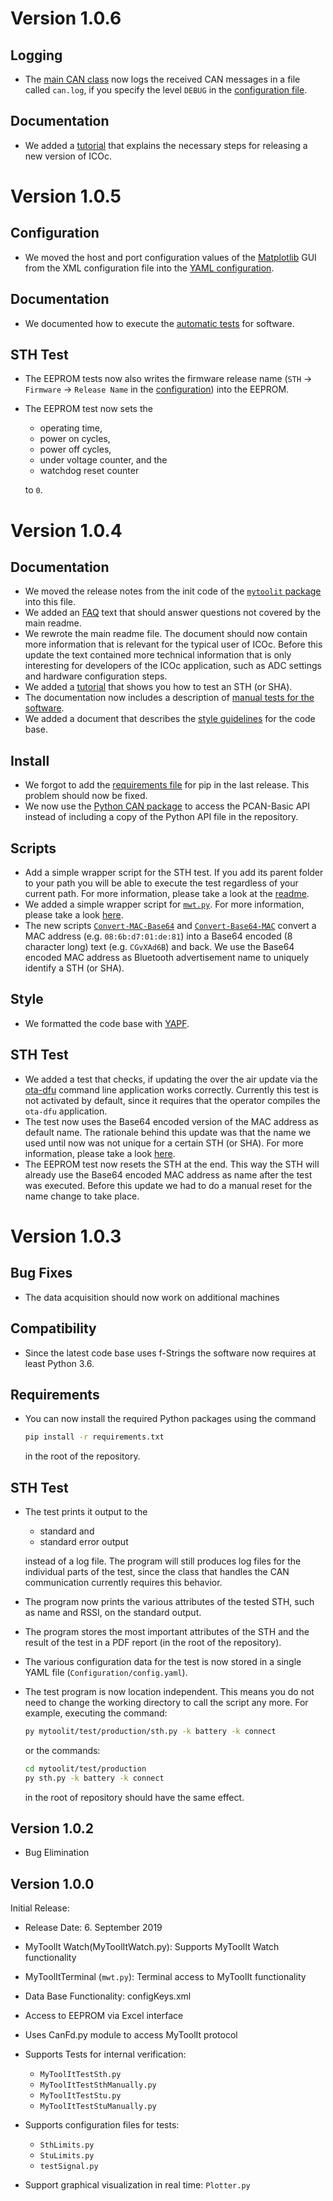 # Version 1.0.6

## Logging

- The [main CAN class](../CanFd.py) now logs the received CAN messages in a file called `can.log`, if you specify the level `DEBUG` in the [configuration file](../Configuration/config.yaml).

## Documentation

- We added a [tutorial](Tutorials/Release.md) that explains the necessary steps for releasing a new version of ICOc.

# Version 1.0.5

## Configuration

- We moved the host and port configuration values of the [Matplotlib](https://matplotlib.org) GUI from the XML configuration file into the [YAML configuration](../Configuration/config.yaml).

## Documentation

- We documented how to execute the [automatic tests](Guidelines/Test.md) for software.

## STH Test

- The EEPROM tests now also writes the firmware release name (`STH` → `Firmware` → `Release Name` in the [configuration](../Configuration/config.yaml)) into the EEPROM.
- The EEPROM test now sets the

  - operating time,
  - power on cycles,
  - power off cycles,
  - under voltage counter, and the
  - watchdog reset counter

  to `0`.

# Version 1.0.4

## Documentation

- We moved the release notes from the init code of the [`mytoolit` package](../mytoolit) into this file.
- We added an [FAQ](FAQ.md) text that should answer questions not covered by the main readme.
- We rewrote the main readme file. The document should now contain more information that is relevant for the typical user of ICOc. Before this update the text contained more technical information that is only interesting for developers of the ICOc application, such as ADC settings and hardware configuration steps.
- We added a [tutorial](../Documentation/Tutorials/Testing.md) that shows you how to test an STH (or SHA).
- The documentation now includes a description of [manual tests for the software](Guidelines/Test.md).
- We added a document that describes the [style guidelines](Guidelines/Style.md) for the code base.

## Install

- We forgot to add the [requirements file](../requirements.txt) for pip in the last release. This problem should now be fixed.
- We now use the [Python CAN package](https://python-can.readthedocs.io) to access the PCAN-Basic API instead of including a copy of the Python API file in the repository.

## Scripts

- Add a simple wrapper script for the STH test. If you add its parent folder to your path you will be able to execute the test regardless of your current path. For more information, please take a look at the [readme](../ReadMe.md).
- We added a simple wrapper script for [`mwt.py`](../mwt.py). For more information, please take a look [here](../Scripts/ReadMe.md).
- The new scripts [`Convert-MAC-Base64`](../Scripts/ReadMe.md) and [`Convert-Base64-MAC`](../Scripts/ReadMe.md) convert a MAC address (e.g. `08:6b:d7:01:de:81`) into a Base64 encoded (8 character long) text (e.g. `CGvXAd6B`) and back. We use the Base64 encoded MAC address as Bluetooth advertisement name to uniquely identify a STH (or SHA).

## Style

- We formatted the code base with [YAPF](https://github.com/google/yapf).

## STH Test

- We added a test that checks, if updating the over the air update via the [ota-dfu](https://www.silabs.com/documents/public/application-notes/an1086-gecko-bootloader-bluetooth.pdf) command line application works correctly. Currently this test is not activated by default, since it requires that the operator compiles the `ota-dfu` application.
- The test now uses the Base64 encoded version of the MAC address as default name. The rationale behind this update was that the name we used until now was not unique for a certain STH (or SHA). For more information, please take a look [here](https://github.com/MyTooliT/ICOc/issues/1).
- The EEPROM test now resets the STH at the end. This way the STH will already use the Base64 encoded MAC address as name after the test was executed. Before this update we had to do a manual reset for the name change to take place.

# Version 1.0.3

## Bug Fixes

- The data acquisition should now work on additional machines

## Compatibility

- Since the latest code base uses f-Strings the software now requires at least
  Python 3.6.

## Requirements

- You can now install the required Python packages using the command

  ```sh
  pip install -r requirements.txt
  ```

  in the root of the repository.

## STH Test

- The test prints it output to the

  - standard and
  - standard error output

  instead of a log file. The program will still produces log files for the
  individual parts of the test, since the class that handles the CAN
  communication currently requires this behavior.

- The program now prints the various attributes of the tested STH, such as
  name and RSSI, on the standard output.

- The program stores the most important attributes of the STH and the result
  of the test in a PDF report (in the root of the repository).

- The various configuration data for the test is now stored in a single YAML
  file (`Configuration/config.yaml`).

- The test program is now location independent. This means you do not need to
  change the working directory to call the script any more. For example,
  executing the command:

  ```sh
  py mytoolit/test/production/sth.py -k battery -k connect
  ```

  or the commands:

  ```sh
  cd mytoolit/test/production
  py sth.py -k battery -k connect
  ```

  in the root of repository should have the same effect.

## Version 1.0.2

- Bug Elimination

## Version 1.0.0

Initial Release:

- Release Date: 6. September 2019
- MyToolIt Watch(MyToolItWatch.py): Supports MyToolIt Watch
  functionality
- MyToolItTerminal (`mwt.py`): Terminal access to MyToolIt functionality
- Data Base Functionality: configKeys.xml
- Access to EEPROM via Excel interface
- Uses CanFd.py module to access MyToolIt protocol
- Supports Tests for internal verification:

  - `MyToolItTestSth.py`
  - `MyToolItTestSthManually.py`
  - `MyToolItTestStu.py`
  - `MyToolItTestStuManually.py`

- Supports configuration files for tests:

  - `SthLimits.py`
  - `StuLimits.py`
  - `testSignal.py`

- Support graphical visualization in real time: `Plotter.py`
